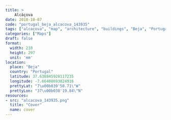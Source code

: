 ```yaml
---
title: > 
    Alcáçova
date: 2018-10-07
code: "portugal_beja_alcacova_143935"
tags: ["alcacova", "map", "architecture", "buildings", "Beja", "Portugal"]
categories: ["Maps"]
draft: false
format:
  width: 210
  height: 297
  unit: 'mm'
location:
  place: "Beja"
  country: "Portugal"
  latitude: 37.638845928117235
  longitude: -7.66408693824916
  prettyLat: "7\u00b039'50.71\"W"
  prettyLon: "37\u00b038'19.84\"N"
resources:
- src: "alcacova_143935.png"
  title: "Cover"
  name: cover
---
```

